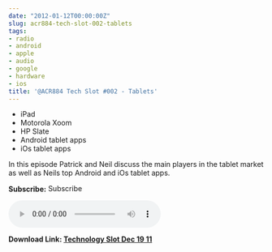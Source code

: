 ```yaml
---
date: "2012-01-12T00:00:00Z"
slug: acr884-tech-slot-002-tablets
tags:
- radio
- android
- apple
- audio
- google
- hardware
- ios
title: '@ACR884 Tech Slot #002 - Tablets'
---
```


<ul>
	<li>iPad</li>
	<li>Motorola Xoom</li>
	<li>HP Slate</li>
	<li>Android tablet apps</li>
	<li>iOs tablet apps</li>
</ul>
In this episode Patrick and Neil discuss the main players in the tablet market as well as Neils top Android and iOs tablet apps.

<strong>Subscribe:</strong> <a href="//itunes.apple.com/ie/podcast//id494862406" target="_blank"><img title="iTunes Podcast Button" src="http://dueyfinster.files.wordpress.com/2012/01/itunes_podcast.gif" alt="Subscribe to ACR884 Tech Slot in iTunes!" width="80" height="15" /></a>

<audio controls="controls">
  <source src="http://dueyfinster.files.wordpress.com/2012/01/technologydec1911.mp3" type="audio/mp3" />
  Your browser does not support the audio tag.
</audio>

<strong></strong><strong>Download Link: <a href="http://dueyfinster.files.wordpress.com/2012/01/technologydec1911.mp3">Technology Slot Dec 19 11</a>
</strong>